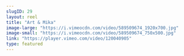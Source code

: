 ```yaml
---
slugID: 29 
layout: reel
title: "Art & Mika"
image-large: "https://i.vimeocdn.com/video/589509674_1920x700.jpg"
image-small: "https://i.vimeocdn.com/video/589509674_750x500.jpg"
link: "https://player.vimeo.com/video/120040905"
type: featured
---
```

